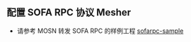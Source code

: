 ## 配置 SOFA RPC 协议 Mesher
+ 请参考 MOSN 转发 SOFA RPC 的样例工程
  [sofarpc-sample](../../../examples/sofarpc-sample/README.md)
